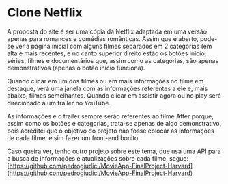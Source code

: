 # Clone Netflix
 
A proposta do site é ser uma cópia da Netflix adaptada em uma versão apenas para romances e comédias românticas. Assim que é aberto, pode-se ver a página inicial com alguns filmes separados em 2 categorias (em alta e mais recentes, e no canto superior direito estão os botões início, séries, filmes e documentários que, assim como as categorias, são apenas demonstrativos (apenas o botão início funciona).

Quando clicar em um dos filmes ou em mais informações no filme em destaque, verá uma janela com as informações referentes a ele e, mais abaixo, filmes semelhantes. Quando clicar em assistir agora ou no play será direcionado a um trailer no YouTube.

As informações e o trailer sempre serão referentes ao filme After porque, assim como os botões e categorias, trata-se apenas de algo demonstrativo, pois acreditei que o objetivo do projeto não fosse colocar as informações de cada filme, e sim fazer um front-end bonito.

Caso queira ver, tenho outro projeto sobre este tema, que usa uma API para a busca de informações e atualizações sobre cada filme, segue: [https://github.com/pedrogiudici/MovieApp-FinalProject-Harvard](https://github.com/pedrogiudici/MovieApp-FinalProject-Harvard)